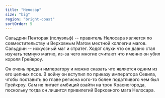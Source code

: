 ```yaml
---
title: "Нелосар"
size: "big"
region: "bright-coast"
sortOrder: 5
---
```


Сальдрин Пенторак (полуэльф) --
правитель Нелосара является по
совместительству и Верховным
Магом местной коллегии магов.
Сальдрин -- искуссный маг и
стратег. Ходят слухи что он давно
стал изучать темную магию, из-за
чего многие считают что именно
он убил короля Грейкроу.

Он очень предан императору и
можно сказать что является одним
из его цепных псов. В войну он
вступил по приказу императора
Севила, чтобы поставить во главе
региона кого-то более
податливого чем был Грейкроу.
Сам не питает амбиций взайти на
трон Красногорода, поскольку
тогда он лишится привилегий
Верховного мага Нелосара.

